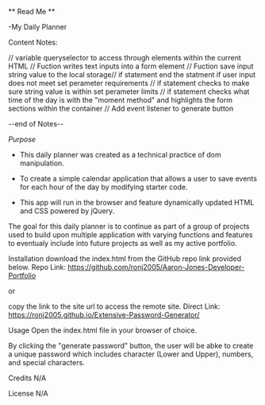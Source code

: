 ** Read Me **

-My Daily Planner

Content Notes:

// variable queryselector to access through elements within the current HTML // Fuction writes text inputs into a form element // Fuction save input string value to the local storage// if statement end the statment if user input does not meet set perameter requirements // if statement checks to make sure string value is within set perameter limits // if statement checks what time of the day is with the "moment method" and highlights the form sections within the container // Add event listener to generate button

--end of Notes--

*Purpose*

*   This daily planner was created as a technical practice of dom manipulation.

* To create a simple calendar application that allows a user to save events for each hour of the day by modifying starter code. 

* This app will run in the browser and feature dynamically updated HTML and CSS powered by jQuery.


The goal for this daily planner is to continue as part of a group of projects used to build upon multiple application with varying functions and features to eventualy include into future projects as well as my active portfolio.


Installation download the index.html from the GitHub repo link provided below. Repo Link: https://github.com/ronj2005/Aaron-Jones-Developer-Portfolio

or

copy the link to the site url to access the remote site. Direct Link: https://ronj2005.github.io/Extensive-Password-Generator/

Usage Open the index.html file in your browser of choice.

By clicking the "generate password" button, the user will be abke to create a unique password which includes character (Lower and Upper), numbers, and special characters.

Credits N/A

License N/A